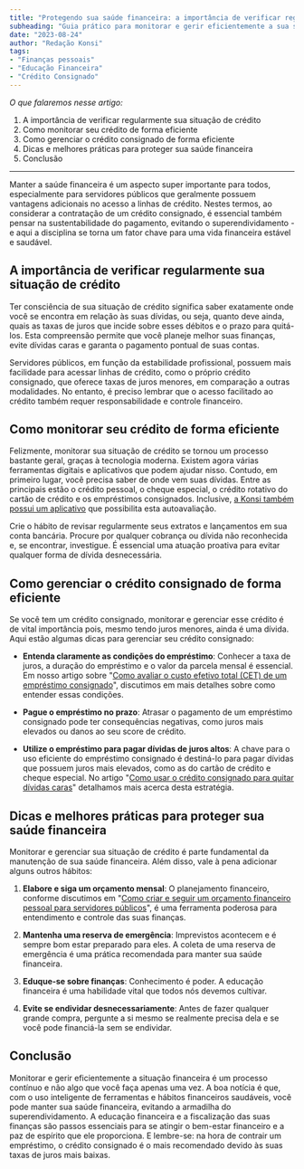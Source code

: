 ```yaml
---
title: "Protegendo sua saúde financeira: a importância de verificar regularmente sua situação de crédito"
subheading: "Guia prático para monitorar e gerir eficientemente a sua situação financeira como servidor público."
date: "2023-08-24"
author: "Redação Konsi"
tags:
- "Finanças pessoais"
- "Educação Financeira"
- "Crédito Consignado"
---
```


_O que falaremos nesse artigo:_

1. A importância de verificar regularmente sua situação de crédito
2. Como monitorar seu crédito de forma eficiente
3. Como gerenciar o crédito consignado de forma eficiente
4. Dicas e melhores práticas para proteger sua saúde financeira
5. Conclusão

---

Manter a saúde financeira é um aspecto super importante para todos, especialmente para servidores públicos que geralmente possuem vantagens adicionais no acesso a linhas de crédito. Nestes termos, ao considerar a contratação de um crédito consignado, é essencial também pensar na sustentabilidade do pagamento, evitando o superendividamento - e aqui a disciplina se torna um fator chave para uma vida financeira estável e saudável.

## A importância de verificar regularmente sua situação de crédito

Ter consciência de sua situação de crédito significa saber exatamente onde você se encontra em relação às suas dívidas, ou seja, quanto deve ainda, quais as taxas de juros que incide sobre esses débitos e o prazo para quitá-los. Esta compreensão permite que você planeje melhor suas finanças, evite dívidas caras e garanta o pagamento pontual de suas contas. 

Servidores públicos, em função da estabilidade profissional, possuem mais facilidade para acessar linhas de crédito, como o próprio crédito consignado, que oferece taxas de juros menores, em comparação a outras modalidades. No entanto, é preciso lembrar que o acesso facilitado ao crédito também requer responsabilidade e controle financeiro.

## Como monitorar seu crédito de forma eficiente

Felizmente, monitorar sua situação de crédito se tornou um processo bastante geral, graças à tecnologia moderna. Existem agora várias ferramentas digitais e aplicativos que podem ajudar nisso. Contudo, em primeiro lugar, você precisa saber de onde vem suas dívidas. Entre as principais estão o crédito pessoal, o cheque especial, o crédito rotativo do cartão de crédito e os empréstimos consignados. Inclusive, [a Konsi também possui um aplicativo](https://konsi.com.br/download-app) que possibilita esta autoavaliação.

Crie o hábito de revisar regularmente seus extratos e lançamentos em sua conta bancária. Procure por qualquer cobrança ou dívida não reconhecida e, se encontrar, investigue. É essencial uma atuação proativa para evitar qualquer forma de dívida desnecessária.

## Como gerenciar o crédito consignado de forma eficiente 

Se você tem um crédito consignado, monitorar e gerenciar esse crédito é de vital importância pois, mesmo tendo juros menores, ainda é uma dívida. Aqui estão algumas dicas para gerenciar seu crédito consignado:

- **Entenda claramente as condições do empréstimo**: Conhecer a taxa de juros, a duração do empréstimo e o valor da parcela mensal é essencial. Em nosso artigo sobre "[Como avaliar o custo efetivo total (CET) de um empréstimo consignado](https://konsi.com.br/postagens/aprenda-a-avaliar-o-custo-efetivo-total-cet-de-um-emprstimo-consignado)", discutimos em mais detalhes sobre como entender essas condições.
  
- **Pague o empréstimo no prazo**: Atrasar o pagamento de um empréstimo consignado pode ter consequências negativas, como juros mais elevados ou danos ao seu score de crédito.

- **Utilize o empréstimo para pagar dívidas de juros altos**: A chave para o uso eficiente do empréstimo consignado é destiná-lo para pagar dívidas que possuem juros mais elevados, como as do cartão de crédito e cheque especial. No artigo "[Como usar o crédito consignado para quitar dívidas caras](https://konsi.com.br/postagens/como-usar-o-crdito-consignado-para-quitar-dvidas-caras)" detalhamos mais acerca desta estratégia.

## Dicas e melhores práticas para proteger sua saúde financeira

Monitorar e gerenciar sua situação de crédito é parte fundamental da manutenção de sua saúde financeira. Além disso, vale à pena adicionar alguns outros hábitos:

1. **Elabore e siga um orçamento mensal**: O planejamento financeiro, conforme discutimos em "[Como criar e seguir um orçamento financeiro pessoal para servidores públicos](https://konsi.com.br/postagens/como-criar-e-seguir-um-oramento-financeiro-pessoal-para-servidores-pblicos)", é uma ferramenta poderosa para entendimento e controle das suas finanças.
   
2. **Mantenha uma reserva de emergência**: Imprevistos acontecem e é sempre bom estar preparado para eles. A coleta de uma reserva de emergência é uma prática recomendada para manter sua saúde financeira.
   
3. **Eduque-se sobre finanças**: Conhecimento é poder. A educação financeira é uma habilidade vital que todos nós devemos cultivar.
   
4. **Evite se endividar desnecessariamente**: Antes de fazer qualquer grande compra, pergunte a si mesmo se realmente precisa dela e se você pode financiá-la sem se endividar.

## Conclusão

Monitorar e gerir eficientemente a situação financeira é um processo contínuo e não algo que você faça apenas uma vez. A boa notícia é que, com o uso inteligente de ferramentas e hábitos financeiros saudáveis, você pode manter sua saúde financeira, evitando a armadilha do superendividamento. A educação financeira e a fiscalização das suas finanças são passos essenciais para se atingir o bem-estar financeiro e a paz de espírito que ele proporciona. E lembre-se: na hora de contrair um empréstimo, o crédito consignado é o mais recomendado devido às suas taxas de juros mais baixas.